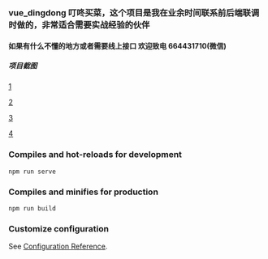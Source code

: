 ### vue_dingdong 叮咚买菜，这个项目是我在业余时间联系前后端联调时做的，非常适合需要实战经验的伙伴

#### 如果有什么不懂的地方或者需要线上接口 欢迎致电 664431710(微信)

##### 项目截图
[1](https://github.com/sirfuao/imgages/blob/master/001.gif)

[2](https://github.com/sirfuao/imgages/blob/master/002.gif)

[3](https://github.com/sirfuao/imgages/blob/master/003.gif)

[4](https://github.com/sirfuao/imgages/blob/master/004.gif)

### Compiles and hot-reloads for development
```
npm run serve
```

### Compiles and minifies for production
```
npm run build
```

### Customize configuration
See [Configuration Reference](https://cli.vuejs.org/config/).
